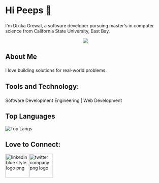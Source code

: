 # Hi Peeps 👋
### 
I'm Dixika Grewal, a software developer pursuing master's in computer science from California State University, East Bay.

<p align="center">
<img src="https://cdn.dribbble.com/users/331265/screenshots/2498700/ana-d-small.gif">
</p>


## About Me
###
I love building solutions for real-world problems.

## Tools and Technology: 
###
Software Development Engineering | Web Development  

## Top Languages

![Top Langs](https://github-readme-stats.vercel.app/api/top-langs/?username=dixg&layout=compact)



## Love to Connect: 

<a href="https://www.linkedin.com/in/dixika-grewal/" title="Image from freepnglogos.com"><img src="https://www.freepnglogos.com/uploads/linkedin-blue-style-logo-png-0.png" width="75" alt="linkedin blue style logo png" /></a><a href="https://twitter.com/DixikaGrewal" title="Image from freepnglogos.com"><img src="https://www.freepnglogos.com/uploads/twitter-logo-png/twitter-company-png-logo-5.png" width="75" alt="twitter company png logo" /></a>


